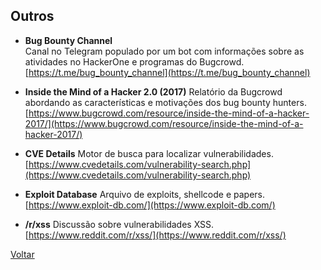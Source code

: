 ## Outros

- **Bug Bounty Channel**  
  Canal no Telegram populado por um bot com informações sobre as atividades no
  HackerOne e programas do Bugcrowd.  
  [https://t.me/bug_bounty_channel](https://t.me/bug_bounty_channel)

- **Inside the Mind of a Hacker 2.0 (2017)**
  Relatório da Bugcrowd abordando as características e motivações dos bug
  bounty hunters.  
  [https://www.bugcrowd.com/resource/inside-the-mind-of-a-hacker-2017/](https://www.bugcrowd.com/resource/inside-the-mind-of-a-hacker-2017/)

- **CVE Details**
  Motor de busca para localizar vulnerabilidades.  
  [https://www.cvedetails.com/vulnerability-search.php](https://www.cvedetails.com/vulnerability-search.php)

- **Exploit Database**
  Arquivo de exploits, shellcode e papers.  
  [https://www.exploit-db.com/](https://www.exploit-db.com/)

- **/r/xss**
  Discussão sobre vulnerabilidades XSS.  
  [https://www.reddit.com/r/xss/](https://www.reddit.com/r/xss/)

[Voltar](../)